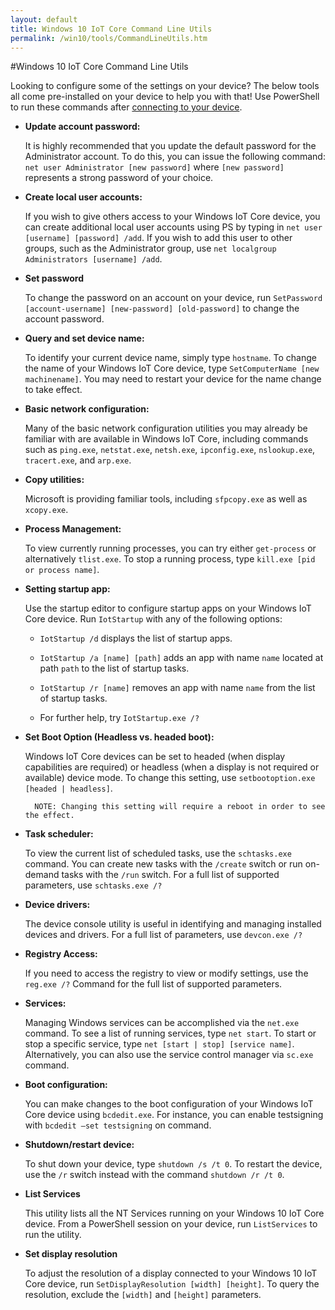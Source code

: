 ```yaml
---
layout: default
title: Windows 10 IoT Core Command Line Utils
permalink: /win10/tools/CommandLineUtils.htm
---
```


<div class="container" markdown="1">

#Windows 10 IoT Core Command Line Utils

Looking to configure some of the settings on your device? The below tools all come pre-installed on your device to help you with that! Use PowerShell to run these commands after [connecting to your device]({{site.baseurl}}/win10/samples/PowerShell.htm).

* **Update account password:**

	It is highly recommended that you update the default password for the Administrator account. To do this, you can issue the following command: `net user Administrator [new password]` where `[new password]` represents a strong password of your choice. 

* **Create local user accounts:** 

	If you wish to give others access to your Windows IoT Core device, you can create additional local user accounts using PS by typing in `net user [username] [password] /add`. If you wish to add this user to other groups, such as the Administrator group, use `net localgroup Administrators [username] /add`. 

* **Set password**

	To change the password on an account on your device, run `SetPassword [account-username] [new-password] [old-password]` to change the account password.
	
* **Query and set device name:** 

	To identify your current device name, simply type `hostname`. To change the name of your Windows IoT Core device, type `SetComputerName [new machinename]`. You may need to restart your device for the name change to take effect. 

* **Basic network configuration:**

	Many of the basic network configuration utilities you may already be familiar with are available in Windows IoT Core, including commands such as `ping.exe`, `netstat.exe`, `netsh.exe`, `ipconfig.exe`, `nslookup.exe`, `tracert.exe`, and `arp.exe`. 

* **Copy utilities:**

	Microsoft is providing familiar tools, including `sfpcopy.exe` as well as `xcopy.exe`. 

* **Process Management:** 

	To view currently running processes, you can try either `get-process` or alternatively `tlist.exe`. To stop a running process, type `kill.exe [pid or process name]`.

* **Setting startup app:** 

	Use the startup editor to configure startup apps on your Windows IoT Core device. Run `IotStartup` with any of the following options:

	* `IotStartup /d` displays the list of startup apps.
	
	* `IotStartup /a [name] [path]` adds an app with name `name` located at path `path` to the list of startup tasks.

	* `IotStartup /r [name]` removes an app with name `name` from the list of startup tasks.
	
	* For further help, try `IotStartup.exe /?` 
	
* **Set Boot Option (Headless vs. headed boot):** 

	Windows IoT Core devices can be set to headed (when display capabilities are required) or headless (when a display is not required or available) device mode. To change this setting, use `setbootoption.exe [headed | headless]`. 

		NOTE: Changing this setting will require a reboot in order to see the effect.
		
* **Task scheduler:** 

	To view the current list of scheduled tasks, use the `schtasks.exe` command. You can create new tasks with the `/create` switch or run on-demand tasks with the `/run` switch. For a full list of supported parameters, use `schtasks.exe /?` 

* **Device drivers:** 

	The device console utility is useful in identifying and managing installed devices and drivers. For a full list of parameters, use `devcon.exe /?` 

* **Registry Access:** 

	If you need to access the registry to view or modify settings, use the `reg.exe /?` Command for the full list of supported parameters. 

* **Services:** 

	Managing Windows services can be accomplished via the `net.exe` command. To see a list of running services, type `net start`. To start or stop a specific service, type `net [start | stop] [service name]`. Alternatively, you can also use the service control manager via `sc.exe` command. 

* **Boot configuration:** 

	You can make changes to the boot configuration of your Windows IoT Core device using `bcdedit.exe`. For instance, you can enable testsigning with `bcdedit –set testsigning` on command. 

* **Shutdown/restart device:** 

	To shut down your device, type `shutdown /s /t 0`. To restart the device, use the `/r` switch instead with the command `shutdown /r /t 0`.

* **List Services**

	This utility lists all the NT Services running on your Windows 10 IoT Core device. From a PowerShell session on your device, run `ListServices` to run the utility.

* **Set display resolution**

	To adjust the resolution of a display connected to your Windows 10 IoT Core device, run `SetDisplayResolution [width] [height]`. To query the resolution, exclude the `[width]` and `[height]` parameters.

</div>